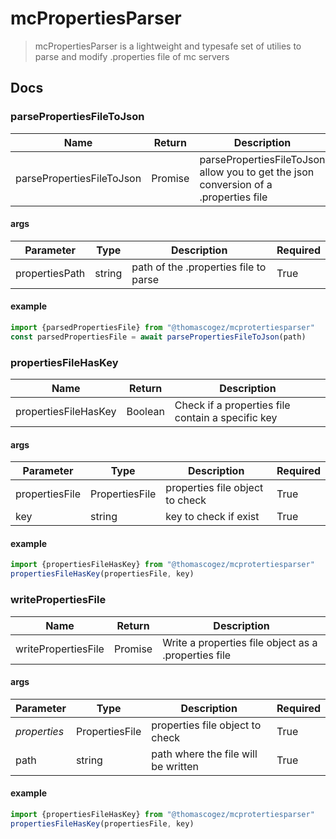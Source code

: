 # mcPropertiesParser

> mcPropertiesParser is a lightweight and typesafe set of utilies to parse and modify .properties file of mc servers



## Docs

### parsePropertiesFileToJson

| Name                      | Return                  | Description                                                  |
| ------------------------- | ----------------------- | ------------------------------------------------------------ |
| parsePropertiesFileToJson | Promise<PropertiesFile> | parsePropertiesFileToJson allow you to get the json conversion of a .properties file |

#### args

| Parameter      | Type   | Description                           | Required |
| -------------- | ------ | ------------------------------------- | -------- |
| propertiesPath | string | path of the .properties file to parse | True     |

#### example

```typescript
import {parsedPropertiesFile} from "@thomascogez/mcprotertiesparser"
const parsedPropertiesFile = await parsePropertiesFileToJson(path)

```



### propertiesFileHasKey

| Name                 | Return  | Description                                       |
| -------------------- | ------- | ------------------------------------------------- |
| propertiesFileHasKey | Boolean | Check if a properties file contain a specific key |

#### args

| Parameter      | Type           | Description                     | Required |
| -------------- | -------------- | ------------------------------- | -------- |
| propertiesFile | PropertiesFile | properties file object to check | True     |
| key            | string         | key to check if exist           | True     |

#### example

```typescript
import {propertiesFileHasKey} from "@thomascogez/mcprotertiesparser"
propertiesFileHasKey(propertiesFile, key)

```



### writePropertiesFile

| Name                | Return        | Description                                          |
| ------------------- | ------------- | ---------------------------------------------------- |
| writePropertiesFile | Promise<void> | Write a properties file object as a .properties file |

#### args

| Parameter    | Type           | Description                         | Required |
| ------------ | -------------- | ----------------------------------- | -------- |
| *properties* | PropertiesFile | properties file object to check     | True     |
| path         | string         | path where the file will be written | True     |

#### example

```typescript
import {propertiesFileHasKey} from "@thomascogez/mcprotertiesparser"
propertiesFileHasKey(propertiesFile, key)

```


